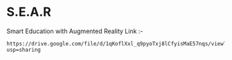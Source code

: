 # S.E.A.R
Smart Education with Augmented Reality
Link :- 
 
    https://drive.google.com/file/d/1qKoflXxl_q9pyoTxj8lCfyisMaE57nqs/view?usp=sharing

